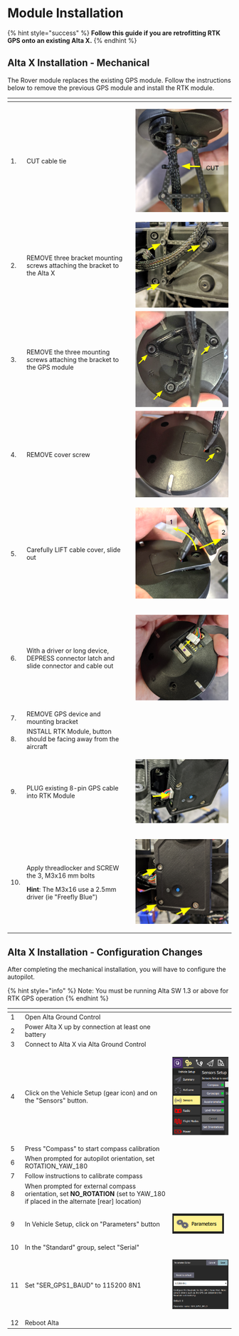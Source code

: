 # Module Installation

{% hint style="success" %}
**Follow this guide if you are retrofitting RTK GPS onto an existing Alta X.**
{% endhint %}

## Alta X Installation - Mechanical

The Rover module replaces the existing GPS module. Follow the instructions below to remove the previous GPS module and install the RTK module.

<table>
  <thead>
    <tr>
      <th style="text-align:left"></th>
      <th style="text-align:left"></th>
      <th style="text-align:left"></th>
    </tr>
  </thead>
  <tbody>
    <tr>
      <td style="text-align:left">1.</td>
      <td style="text-align:left">CUT cable tie</td>
      <td style="text-align:left">
        <p></p>
        <p>
          <img src="../../.gitbook/assets/cut-zip-tie.PNG" alt/>
        </p>
      </td>
    </tr>
    <tr>
      <td style="text-align:left">2.</td>
      <td style="text-align:left">REMOVE three bracket mounting screws attaching the bracket to the Alta
        X</td>
      <td style="text-align:left">
        <img src="../../.gitbook/assets/remove-bracket-screws.PNG" alt/>
      </td>
    </tr>
    <tr>
      <td style="text-align:left">3.</td>
      <td style="text-align:left">REMOVE the three mounting screws attaching the bracket to the GPS module</td>
      <td
      style="text-align:left">
        <img src="../../.gitbook/assets/remove-three-screws.PNG" alt/>
        </td>
    </tr>
    <tr>
      <td style="text-align:left">4.</td>
      <td style="text-align:left">REMOVE cover screw</td>
      <td style="text-align:left">
        <img src="../../.gitbook/assets/remove-cover-screw.PNG" alt/>
      </td>
    </tr>
    <tr>
      <td style="text-align:left">5.</td>
      <td style="text-align:left">Carefully LIFT cable cover, slide out</td>
      <td style="text-align:left">
        <p></p>
        <p></p>
        <p>
          <img src="../../.gitbook/assets/lift-and-slide-out-cover.PNG" alt/>
        </p>
      </td>
    </tr>
    <tr>
      <td style="text-align:left">6.</td>
      <td style="text-align:left">With a driver or long device, DEPRESS connector latch and slide connector
        and cable out</td>
      <td style="text-align:left">
        <p></p>
        <p>
          <img src="../../.gitbook/assets/remove-connector (1).PNG" alt/>
        </p>
      </td>
    </tr>
    <tr>
      <td style="text-align:left">7.</td>
      <td style="text-align:left">REMOVE GPS device and mounting bracket</td>
      <td style="text-align:left">
        <p></p>
        <p></p>
      </td>
    </tr>
    <tr>
      <td style="text-align:left">8.</td>
      <td style="text-align:left">INSTALL RTK Module, button should be facing away from the aircraft</td>
      <td
      style="text-align:left"></td>
    </tr>
    <tr>
      <td style="text-align:left">9.</td>
      <td style="text-align:left">PLUG existing 8-pin GPS cable into RTK Module</td>
      <td style="text-align:left">
        <p></p>
        <p>
          <img src="../../.gitbook/assets/plug-connector-in.PNG" alt/>
        </p>
      </td>
    </tr>
    <tr>
      <td style="text-align:left">10.</td>
      <td style="text-align:left">
        <p>Apply threadlocker and SCREW the 3, M3x16 mm bolts</p>
        <p><b>Hint</b>: The M3x16 use a 2.5mm driver (ie &quot;Freefly Blue&quot;)</p>
      </td>
      <td style="text-align:left">
        <p></p>
        <p>
          <img src="../../.gitbook/assets/install-module.PNG" alt/>
        </p>
      </td>
    </tr>
  </tbody>
</table>

## Alta X Installation - Configuration Changes

After completing the mechanical installation, you will have to configure the autopilot.

{% hint style="info" %}
Note: You must be running Alta SW 1.3 or above for RTK GPS operation
{% endhint %}

<table>
  <thead>
    <tr>
      <th style="text-align:left"></th>
      <th style="text-align:left"></th>
      <th style="text-align:left"></th>
    </tr>
  </thead>
  <tbody>
    <tr>
      <td style="text-align:left">1</td>
      <td style="text-align:left">Open Alta Ground Control</td>
      <td style="text-align:left"></td>
    </tr>
    <tr>
      <td style="text-align:left">2</td>
      <td style="text-align:left">Power Alta X up by connection at least one battery</td>
      <td style="text-align:left"></td>
    </tr>
    <tr>
      <td style="text-align:left">3</td>
      <td style="text-align:left">Connect to Alta X via Alta Ground Control</td>
      <td style="text-align:left"></td>
    </tr>
    <tr>
      <td style="text-align:left">4</td>
      <td style="text-align:left">Click on the Vehicle Setup (gear icon) and on the &quot;Sensors&quot;
        button.</td>
      <td style="text-align:left">
        <p>
          <img src="../../.gitbook/assets/image (1).png" alt/>
        </p>
        <p></p>
      </td>
    </tr>
    <tr>
      <td style="text-align:left">5</td>
      <td style="text-align:left">Press &quot;Compass&quot; to start compass calibration</td>
      <td style="text-align:left"></td>
    </tr>
    <tr>
      <td style="text-align:left">6</td>
      <td style="text-align:left">When prompted for autopilot orientation, set ROTATION_YAW_180</td>
      <td
      style="text-align:left">
        <p></p>
        <p></p>
        </td>
    </tr>
    <tr>
      <td style="text-align:left">7</td>
      <td style="text-align:left">Follow instructions to calibrate compass</td>
      <td style="text-align:left"></td>
    </tr>
    <tr>
      <td style="text-align:left">8</td>
      <td style="text-align:left">When prompted for external compass orientation, set <b>NO_ROTATION </b>(set
        to YAW_180 if placed in the alternate [rear] location)</td>
      <td style="text-align:left"></td>
    </tr>
    <tr>
      <td style="text-align:left">9</td>
      <td style="text-align:left">In Vehicle Setup, click on &quot;Parameters&quot; button</td>
      <td style="text-align:left">
        <p></p>
        <p>
          <img src="../../.gitbook/assets/image (9).png" alt/>
        </p>
      </td>
    </tr>
    <tr>
      <td style="text-align:left">10</td>
      <td style="text-align:left">In the &quot;Standard&quot; group, select &quot;Serial&quot;</td>
      <td style="text-align:left"></td>
    </tr>
    <tr>
      <td style="text-align:left">11</td>
      <td style="text-align:left">Set &quot;SER_GPS1_BAUD&quot; to 115200 8N1</td>
      <td style="text-align:left">
        <p></p>
        <p>
          <img src="../../.gitbook/assets/image (3).png" alt/>
        </p>
      </td>
    </tr>
    <tr>
      <td style="text-align:left">12</td>
      <td style="text-align:left">Reboot Alta</td>
      <td style="text-align:left"></td>
    </tr>
  </tbody>
</table>



